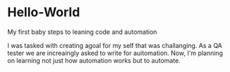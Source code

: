 # Hello-World
My first baby steps to leaning code and automation

I was tasked with creating agoal for my self that was challanging. 
As a QA  tester we are increaingly asked to write for auitomation.
Now, I'm planning on learning not just how automation works but to automate.
